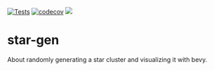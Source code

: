 [![Tests](https://github.com/Zitronenjoghurt/star-gen/actions/workflows/test.yaml/badge.svg)](https://github.com/Zitronenjoghurt/star-gen/actions/workflows/test.yaml)
[![codecov](https://codecov.io/gh/Zitronenjoghurt/star-gen/graph/badge.svg?token=UM6T22YO17)](https://codecov.io/gh/Zitronenjoghurt/star-gen)
![](https://tokei.rs/b1/github/Zitronenjoghurt/star-gen?category=code&type=Rust&logo=https://simpleicons.org/icons/rust.svg)

# star-gen

About randomly generating a star cluster and visualizing it with bevy.

